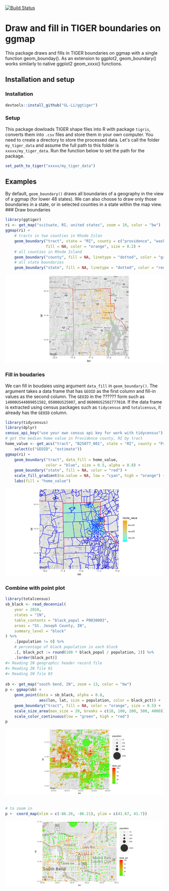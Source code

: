 [![Build Status](https://travis-ci.org/GL-Li/ggtiger.svg?branch=master)](https://travis-ci.org/GL-Li/ggtiger)

Draw and fill in TIGER boundaries on ggmap
==========================================

This package draws and fills in TIGER boundaries on ggmap with a single function geom\_bounday(). As an extension to ggplot2, geom\_boundary() works similarly to native ggplot2 geom\_xxxx() functions.

Installation and setup
----------------------

### Installation

``` r
devtools::install_github("GL-Li/ggtiger")
```

### Setup

This package dowloads TIGER shape files into R with package `tigris`, converts them into `.csv` files and store them in your own computer. You need to create a directory to store the processed data. Let's call the folder `my_tiger_data` and assume the full path to this folder is `xxxxx/my_tiger_data`. Run the function below to set the path for the package.

``` r
set_path_to_tiger("xxxxx/my_tiger_data")
```

Examples
--------

By default, `geom_boundary()` draws all boundaries of a geography in the view of a ggmap (for lower 48 states). We can also choose to draw only those boundaries in a state, or in selected counties in a state within the map view. \#\#\# Draw boundaries

``` r
library(ggtiger)
ri <- get_map("scituate, RI, united states", zoom = 10, color = "bw")
ggmap(ri) +
    # tracts in two counties in Rhode Islan
    geom_boundary("tract", state = "RI", county = c("providence", "washington"),
                  fill = NA, color = "orange", size = 0.2) +
    # all counties in Rhode Island
    geom_boundary("county", fill = NA, linetype = "dotted", color = "green", size = 0.3) +
    # all state boundaries
    geom_boundary("state", fill = NA, linetype = "dotted", color = "red", size = 0.5)
```

![](README-unnamed-chunk-4-1.png)

### Fill in boudaries

We can fill in boudaies using argument `data_fill` in `geom_boundary()`. The argument takes a data frame that has `GEOID` as the first column and fill-in values as the second column. The `GEOID` in the ?????? form such as `14000US44009051502`, `05000US25007`, and `06000US2502777010`. If the data frame is extracted using census packages such as `tidycensus` and `totalcensus`, it already has the `GEOID` column.

``` r
library(tidycensus)
library(dplyr)
census_api_key("use your own census api key for work with tidycensus")
# get the median home value in Providence county, RI by tract
home_value <- get_acs("tract", "B25077_001", state = "RI", county = "Providence") %>%
    select(c("GEOID", "estimate"))
ggmap(ri) +
    geom_boundary("tract", data_fill = home_value, 
                  color = "blue", size = 0.5, alpha = 0.8) +
    geom_boundary("state", fill = NA, color = "red") +
    scale_fill_gradient(na.value = NA, low = "cyan", high = "orange") +
    labs(fill = "home_value")
```

![](README-unnamed-chunk-5-1.png)

### Combine with point plot

``` r
library(totalcensus)
sb_black <- read_decennial(
    year = 2010,
    states = "IN",
    table_contents = "black_popul = P0030003",
    areas = "St. Joseph County, IN",
    summary_level = "block"
) %>% 
    .[population != 0] %>%
    # percentage of black population in each block
    .[, black_pct := round(100 * black_popul / population, 2)] %>%
    .[order(black_pct)]
#> Reading IN geographic header record file
#> Reading IN file 01 
#> Reading IN file 03

sb <- get_map("south bend, IN", zoom = 13, color = "bw")
p <- ggmap(sb) +
    geom_point(data = sb_black, alpha = 0.8,
               aes(lon, lat, size = population, color = black_pct)) +
    geom_boundary("tract", fill = NA, color = "orange", size = 0.5) +
    scale_size_area(max_size = 20, breaks = c(10, 100, 200, 500, 4000)) +
    scale_color_continuous(low = "green", high = "red") 
p
```

![](README-unnamed-chunk-6-1.png)

``` r

# to zoom in
p +  coord_map(xlim = c(-86.26, -86.21), ylim = c(41.67, 41.7))
```

![](README-unnamed-chunk-6-2.png)
